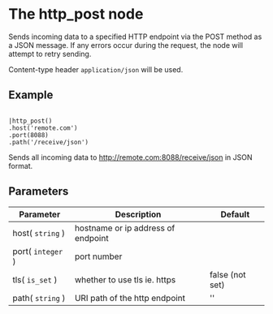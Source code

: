 The http_post node
=====================

Sends incoming data to a specified HTTP endpoint via the POST method as a JSON message.
If any errors occur during the request, the node will attempt to retry sending.

Content-type header `application/json` will be used.



Example
-------
```dfs  

|http_post()
.host('remote.com')
.port(8088)
.path('/receive/json') 

```

Sends all incoming data to http://remote.com:8088/receive/json in JSON format.


Parameters
----------

Parameter     | Description | Default 
--------------|-------------|--------- 
host( `string` )| hostname or ip address of endpoint |
port( `integer` )|port number|
tls( `is_set` ) | whether to use tls ie. https | false (not set)
path( `string` )| URI path of the http endpoint | ''  